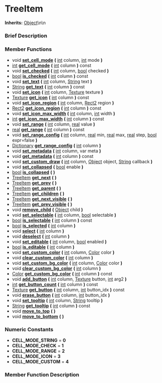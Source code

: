 #  TreeItem  
**Inherits:** [Object](class_object)\\n\\n
###  Brief Description  


###  Member Functions 
  * void  **[set_cell_mode](#set_cell_mode)**  **(** [int](class_int) column, [int](class_int) mode  **)**
  * [int](class_int)  **[get_cell_mode](#get_cell_mode)**  **(** [int](class_int) column  **)** const
  * void  **[set_checked](#set_checked)**  **(** [int](class_int) column, [bool](class_bool) checked  **)**
  * [bool](class_bool)  **[is_checked](#is_checked)**  **(** [int](class_int) column  **)** const
  * void  **[set_text](#set_text)**  **(** [int](class_int) column, [String](class_string) text  **)**
  * [String](class_string)  **[get_text](#get_text)**  **(** [int](class_int) column  **)** const
  * void  **[set_icon](#set_icon)**  **(** [int](class_int) column, [Texture](class_texture) texture  **)**
  * [Texture](class_texture)  **[get_icon](#get_icon)**  **(** [int](class_int) column  **)** const
  * void  **[set_icon_region](#set_icon_region)**  **(** [int](class_int) column, [Rect2](class_rect2) region  **)**
  * [Rect2](class_rect2)  **[get_icon_region](#get_icon_region)**  **(** [int](class_int) column  **)** const
  * void  **[set_icon_max_width](#set_icon_max_width)**  **(** [int](class_int) column, [int](class_int) width  **)**
  * [int](class_int)  **[get_icon_max_width](#get_icon_max_width)**  **(** [int](class_int) column  **)** const
  * void  **[set_range](#set_range)**  **(** [int](class_int) column, [real](class_real) value  **)**
  * [real](class_real)  **[get_range](#get_range)**  **(** [int](class_int) column  **)** const
  * void  **[set_range_config](#set_range_config)**  **(** [int](class_int) column, [real](class_real) min, [real](class_real) max, [real](class_real) step, [bool](class_bool) expr=false  **)**
  * [Dictionary](class_dictionary)  **[get_range_config](#get_range_config)**  **(** [int](class_int) column  **)**
  * void  **[set_metadata](#set_metadata)**  **(** [int](class_int) column, var meta  **)**
  * void  **[get_metadata](#get_metadata)**  **(** [int](class_int) column  **)** const
  * void  **[set_custom_draw](#set_custom_draw)**  **(** [int](class_int) column, [Object](class_object) object, [String](class_string) callback  **)**
  * void  **[set_collapsed](#set_collapsed)**  **(** [bool](class_bool) enable  **)**
  * [bool](class_bool)  **[is_collapsed](#is_collapsed)**  **(** **)**
  * [TreeItem](class_treeitem)  **[get_next](#get_next)**  **(** **)**
  * [TreeItem](class_treeitem)  **[get_prev](#get_prev)**  **(** **)**
  * [TreeItem](class_treeitem)  **[get_parent](#get_parent)**  **(** **)**
  * [TreeItem](class_treeitem)  **[get_children](#get_children)**  **(** **)**
  * [TreeItem](class_treeitem)  **[get_next_visible](#get_next_visible)**  **(** **)**
  * [TreeItem](class_treeitem)  **[get_prev_visible](#get_prev_visible)**  **(** **)**
  * void  **[remove_child](#remove_child)**  **(** [Object](class_object) child  **)**
  * void  **[set_selectable](#set_selectable)**  **(** [int](class_int) column, [bool](class_bool) selectable  **)**
  * [bool](class_bool)  **[is_selectable](#is_selectable)**  **(** [int](class_int) column  **)** const
  * [bool](class_bool)  **[is_selected](#is_selected)**  **(** [int](class_int) column  **)**
  * void  **[select](#select)**  **(** [int](class_int) column  **)**
  * void  **[deselect](#deselect)**  **(** [int](class_int) column  **)**
  * void  **[set_editable](#set_editable)**  **(** [int](class_int) column, [bool](class_bool) enabled  **)**
  * [bool](class_bool)  **[is_editable](#is_editable)**  **(** [int](class_int) column  **)**
  * void  **[set_custom_color](#set_custom_color)**  **(** [int](class_int) column, [Color](class_color) color  **)**
  * void  **[clear_custom_color](#clear_custom_color)**  **(** [int](class_int) column  **)**
  * void  **[set_custom_bg_color](#set_custom_bg_color)**  **(** [int](class_int) column, [Color](class_color) color  **)**
  * void  **[clear_custom_bg_color](#clear_custom_bg_color)**  **(** [int](class_int) column  **)**
  * [Color](class_color)  **[get_custom_bg_color](#get_custom_bg_color)**  **(** [int](class_int) column  **)** const
  * void  **[add_button](#add_button)**  **(** [int](class_int) column, [Texture](class_texture) button, [int](class_int) arg2  **)**
  * [int](class_int)  **[get_button_count](#get_button_count)**  **(** [int](class_int) column  **)** const
  * [Texture](class_texture)  **[get_button](#get_button)**  **(** [int](class_int) column, [int](class_int) button_idx  **)** const
  * void  **[erase_button](#erase_button)**  **(** [int](class_int) column, [int](class_int) button_idx  **)**
  * void  **[set_tooltip](#set_tooltip)**  **(** [int](class_int) column, [String](class_string) tooltip  **)**
  * [String](class_string)  **[get_tooltip](#get_tooltip)**  **(** [int](class_int) column  **)** const
  * void  **[move_to_top](#move_to_top)**  **(** **)**
  * void  **[move_to_bottom](#move_to_bottom)**  **(** **)**

###  Numeric Constants  
  * **CELL_MODE_STRING** = **0**
  * **CELL_MODE_CHECK** = **1**
  * **CELL_MODE_RANGE** = **2**
  * **CELL_MODE_ICON** = **3**
  * **CELL_MODE_CUSTOM** = **4**

###  Member Function Description  

